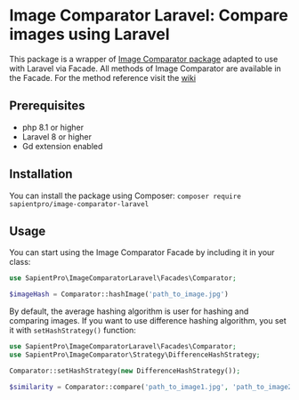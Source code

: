 # Image Comparator Laravel: Compare images using Laravel

This package is a wrapper of [Image Comparator package](https://github.com/sapientpro/image-comparator)
adapted to use with Laravel via Facade. All methods of Image Comparator are available in the Facade.
For the method reference visit the [wiki](https://github.com/sapientpro/image-comparator/wiki)

## Prerequisites
* php 8.1 or higher
* Laravel 8 or higher
* Gd extension enabled

## Installation

You can install the package using Composer:
`composer require sapientpro/image-comparator-laravel`

## Usage

You can start using the Image Comparator Facade by including it in your class:

```php
use SapientPro\ImageComparatorLaravel\Facades\Comparator;

$imageHash = Comparator::hashImage('path_to_image.jpg')
```

By default, the average hashing algorithm is user for hashing and comparing images.
If you want to use difference hashing algorithm, you set it with `setHashStrategy()` function:

```php
use SapientPro\ImageComparatorLaravel\Facades\Comparator;
use SapientPro\ImageComparator\Strategy\DifferenceHashStrategy;

Comparator::setHashStrategy(new DifferenceHashStrategy());

$similarity = Comparator::compare('path_to_image1.jpg', 'path_to_image2.jpg') // will use difference hash algorithm
```

